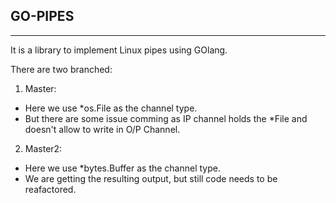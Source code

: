 <h2> GO-PIPES </h2>
<HR>

It is a library to implement Linux pipes using GOlang. 

There are two branched: 

1. Master: 
- Here we use *os.File as the channel type. 
- But there are some issue comming as IP channel holds the *File and doesn't allow to write in O/P Channel. 


2. Master2: 
- Here we use *bytes.Buffer as the channel type. 
- We are getting the resulting output, but still code needs to be reafactored. 

